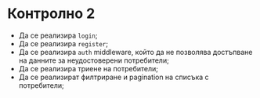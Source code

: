 # Контролно 2

* Да се реализира `login`;
* Да се реализира `register`;
* Да се реализира `auth` middleware, който да не позволява достъпване на данните за неудостоверени потребители;
* Да се реализира триене на потребители;
* Да се реализират филтриране и pagination на списъка с потребители;